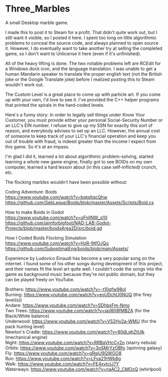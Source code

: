 # Three_Marbles
A small Desktop marble game. 

I made this to post it to Steam for a profit. That didn't quite work out, but I still want it
visible, so I posted it here. I spent too long on little algorithmic problems to conceal the 
source code, and always planned to open source it. However, I do eventually want to take 
another try at selling the completed game, so I don't want to Unlicense it here (even if it's 
unfinished). 

All of the heavy lifting is done. The two notable problems left are RCEdit for a Windows dock
icon, and the language translation. I was unable to get a human Mandarin speaker to translate 
the proper english text (not the British joke or the Google Translate joke) before I realized 
posting this to Steam wouldn't work out. 

The Custom Level is a great place to come up with particle art. If you come up with your own, 
I'd love to see it. I've provided the C++ helper programs that printed the spirals in the 
hard-coded levels. 


Here's a funny story: In order to legally sell things under Know Your Customer, you must 
provide either your personal Social-Security Number or an LLC's EIN number. I refuse to give 
up my SSN for exactly this sort of reason, and everybody advises to set up an LLC. However, 
the annual cost of someone to keep track of your LLC's financial operation and keep you out 
of trouble with fraud, is indeed greater than the income I expect from this game. So it's at 
an impass. 

I'm glad I did it, learned a lot about algorithmic problem-solving, started learning a whole 
new game engine, finally got to see BOIDs on my own computer, learned a hard lesson about 
(in this case self-inflicted) crunch, etc. 



The flocking marbles wouldn't have been possible without:

Coding Adventure: Boids                                                                       
https://www.youtube.com/watch?v=bqtqltqcQhw                                                   
https://github.com/SebLague/Boids/blob/master/Assets/Scripts/Boid.cs                          

How to make Boids in Godot                                                                    
https://www.youtube.com/watch?v=oFnIlNW_p10                                                   
https://github.com/aimforbigfoot/NAD-LAB-Godot-Projects/blob/master/boidsArea2D/src/boid.gd   

How I Coded Boids Flocking Simulation                                                         
https://www.youtube.com/watch?v=HzR-9tfOJQo                                                  
https://github.com/SuboptimalEng/boids/blob/main/Assets/                                      


Experience by Ludovico Einaudi has become a very popular song on the internet. I found some 
of his other songs during development of this project, and their names fit the level art 
quite well. I couldn't code the songs into the game as background music because they're not 
public domain, but they can be played freely on YouTube. 

Brothers:        https://www.youtube.com/watch?v=-t10qfw98oI                                  
Burning:         https://www.youtube.com/watch?v=eoUDchU0NUQ (the firey level(s))             
Andare:          https://www.youtube.com/watch?v=SDhbxFm-Nmo                                  
Two Trees:       https://www.youtube.com/watch?v=spI808fMBZA (for the Black/White balance)    
Underwood:       https://www.youtube.com/watch?v=VS2Hv2a-WMU (for the pack hunting level)     
Newton's Cradle: https://www.youtube.com/watch?v=80dLqhZtUlk (mechanical engine)              
Night:           https://www.youtube.com/watch?v=RRBaVHcCy2o (starry nebula)                  
Orbits:          https://www.youtube.com/watch?v=3oSMrYzOBfo (spinning galaxy)                
Fly:             https://www.youtube.com/watch?v=gRqiU9QWGO8                                  
Run:             https://www.youtube.com/watch?v=LFva21HWk8g                                  
Walk:            https://www.youtube.com/watch?v=FE4xvtclJ7Y                                  
Waterways:       https://www.youtube.com/watch?v=naAC2_CMOzQ (whirlpool)                      
